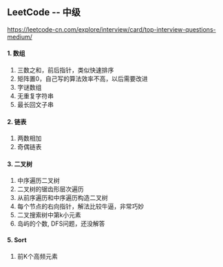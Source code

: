 ## LeetCode -- 中级
https://leetcode-cn.com/explore/interview/card/top-interview-questions-medium/
#### 1. 数组
1. 三数之和，前后指针，类似快速排序
2. 矩阵置0，自己写的算法效率不高，以后需要改进
3. 字谜数组
4. 无重复字符串
5. 最长回文子串
#### 2. 链表
1. 两数相加
2. 奇偶链表
#### 3. 二叉树
1. 中序遍历二叉树
2. 二叉树的锯齿形层次遍历
3. 从前序遍历和中序遍历构造二叉树
4. 每个节点的右向指针，解法比较牛逼，非常巧妙
5. 二叉搜索树中第k小元素
6. 岛屿的个数, DFS问题，还没解答
#### 5. Sort
1. 前K个高频元素

